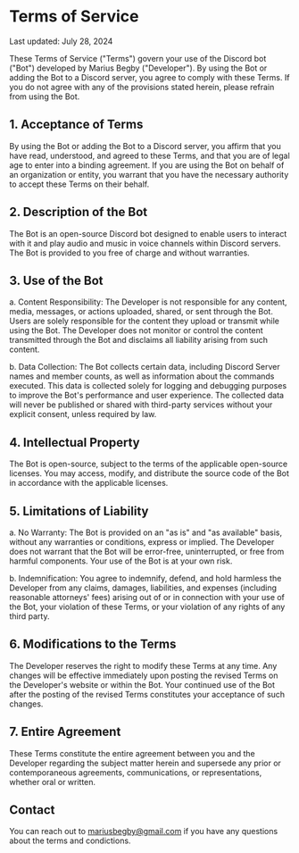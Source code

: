 # Terms of Service

Last updated: July 28, 2024

These Terms of Service ("Terms") govern your use of the Discord bot ("Bot") developed by Marius Begby ("Developer"). By using the Bot or adding the Bot to a Discord server, you agree to comply with these Terms. If you do not agree with any of the provisions stated herein, please refrain from using the Bot.

## 1. Acceptance of Terms

By using the Bot or adding the Bot to a Discord server, you affirm that you have read, understood, and agreed to these Terms, and that you are of legal age to enter into a binding agreement. If you are using the Bot on behalf of an organization or entity, you warrant that you have the necessary authority to accept these Terms on their behalf.

## 2. Description of the Bot

The Bot is an open-source Discord bot designed to enable users to interact with it and play audio and music in voice channels within Discord servers. The Bot is provided to you free of charge and without warranties.

## 3. Use of the Bot

a. Content Responsibility: The Developer is not responsible for any content, media, messages, or actions uploaded, shared, or sent through the Bot. Users are solely responsible for the content they upload or transmit while using the Bot. The Developer does not monitor or control the content transmitted through the Bot and disclaims all liability arising from such content.

b. Data Collection: The Bot collects certain data, including Discord Server names and member counts, as well as information about the commands executed. This data is collected solely for logging and debugging purposes to improve the Bot's performance and user experience. The collected data will never be published or shared with third-party services without your explicit consent, unless required by law.

## 4. Intellectual Property

The Bot is open-source, subject to the terms of the applicable open-source licenses. You may access, modify, and distribute the source code of the Bot in accordance with the applicable licenses.

## 5. Limitations of Liability

a. No Warranty: The Bot is provided on an "as is" and "as available" basis, without any warranties or conditions, express or implied. The Developer does not warrant that the Bot will be error-free, uninterrupted, or free from harmful components. Your use of the Bot is at your own risk.

b. Indemnification: You agree to indemnify, defend, and hold harmless the Developer from any claims, damages, liabilities, and expenses (including reasonable attorneys' fees) arising out of or in connection with your use of the Bot, your violation of these Terms, or your violation of any rights of any third party.

## 6. Modifications to the Terms

The Developer reserves the right to modify these Terms at any time. Any changes will be effective immediately upon posting the revised Terms on the Developer's website or within the Bot. Your continued use of the Bot after the posting of the revised Terms constitutes your acceptance of such changes.

## 7. Entire Agreement

These Terms constitute the entire agreement between you and the Developer regarding the subject matter herein and supersede any prior or contemporaneous agreements, communications, or representations, whether oral or written.

## Contact

You can reach out to mariusbegby@gmail.com if you have any questions about the terms and condictions.
